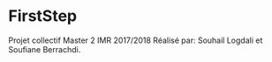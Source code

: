 # FirstStep
Projet collectif Master 2 IMR 2017/2018 Réalisé par: Souhail Logdali et Soufiane Berrachdi.
